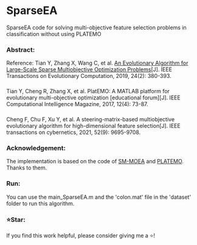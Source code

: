 # SparseEA
SparseEA code for solving multi-objective feature selection problems in classification without using PLATEMO
### Abstract:
Reference: Tian Y, Zhang X, Wang C, et al. [An Evolutionary Algorithm for Large-Scale Sparse Multiobjective Optimization Problems](https://ieeexplore.ieee.org/abstract/document/8720021)[J]. IEEE Transactions on Evolutionary Computation, 2019, 24(2): 380-393.
###
Tian Y, Cheng R, Zhang X, et al. PlatEMO: A MATLAB platform for evolutionary multi-objective optimization [educational forum][J]. IEEE Computational Intelligence Magazine, 2017, 12(4): 73-87.
###
Cheng F, Chu F, Xu Y, et al. A steering-matrix-based multiobjective evolutionary algorithm for high-dimensional feature selection[J]. IEEE transactions on cybernetics, 2021, 52(9): 9695-9708.
### Acknowledgement:
The implementation is based on the code of [SM-MOEA](https://github.com/BIMK/SM-MOEA) and [PLATEMO](https://github.com/BIMK/PlatEMO). Thanks to them.
### Run:
You can use the main_SparseEA.m and the 'colon.mat' file in the 'dataset' folder to run this algorithm.
### ⭐Star:
If you find this work helpful, please consider giving me a ⭐!
